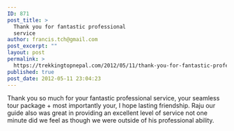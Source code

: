 ```yaml
---
ID: 871
post_title: >
  Thank you for fantastic professional
  service
author: francis.tch@gmail.com
post_excerpt: ""
layout: post
permalink: >
  https://trekkingtopnepal.com/2012/05/11/thank-you-for-fantastic-professional-service/
published: true
post_date: 2012-05-11 23:04:23
---
```

Thank you so much for your fantastic professional service, your seamless tour package + most importantly your, I hope lasting friendship. Raju our guide also was great in providing an excellent level of service not one minute did we feel as though we were outside of his professional ability.
